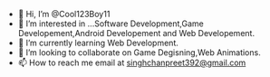 - 👋 Hi, I’m @Cool123Boy11
- 👀 I’m interested in ...Software Development,Game Developement,Android Developement and Web Developement.
- 🌱 I’m currently learning Web Development.
- 💞️ I’m looking to collaborate on Game Degisning,Web Animations.
- 📫 How to reach me email at singhchanpreet392@gmail.com

<!---
Cool123Boy11/Cool123Boy11 is a ✨ special ✨ repository because its `README.md` (this file) appears on your GitHub profile.
You can click the Preview link to take a look at your changes.
--->
